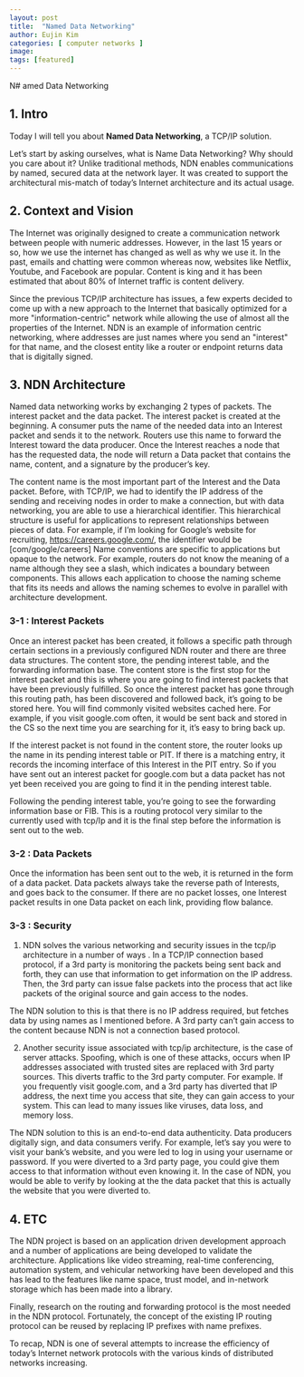 ```yaml
---
layout: post
title:  "Named Data Networking"
author: Eujin Kim
categories: [ computer networks ]
image: 
tags: [featured]
---
```


N# amed Data Networking

## 1. Intro

Today I will tell you about **Named Data Networking**, a TCP/IP solution.

Let’s start by asking ourselves, what is Name Data Networking? Why should you care about it? Unlike traditional methods, NDN enables communications by named, secured data at the network layer. It was created to support the architectural mis-match of today’s Internet architecture and its actual usage.

## 2. Context and Vision

The Internet was originally designed to create a communication network between people with numeric addresses. However, in the last 15 years or so, how we use the internet has changed as well as why we use it. In the past, emails and chatting were common whereas now, websites like Netflix, Youtube, and Facebook are popular. Content is king and it has been estimated that about 80% of Internet traffic is content delivery.

Since the previous TCP/IP architecture has issues, a few experts decided to come up with a new approach to the Internet that basically optimized for a more "information-centric" network while allowing the use of almost all the properties of the Internet. NDN is an example of information centric networking, where addresses are just names where you send an "interest" for that name, and the closest entity like a router or endpoint returns data that is digitally signed.

## 3. NDN Architecture
Named data networking works by exchanging 2 types of packets. The interest packet and the data packet. The interest packet is created at the beginning. A consumer puts the name of the needed data into an Interest packet and sends it to the network. Routers use this name to forward the Interest toward the data producer. Once the Interest reaches a node that has the requested data, the node will return a Data packet that contains the name, content, and a signature by the producer’s key.

The content name is the most important part of the Interest and the Data packet. Before, with TCP/IP, we had to identify the IP address of the sending and receiving nodes in order to make a connection, but with data networking, you are able to use a hierarchical identifier. This hierarchical structure is useful for applications to represent relationships between pieces of data. For example, if I’m looking for Google’s website for recruiting, https://careers.google.com/, the identifier would be [com/google/careers] Name conventions are specific to applications but opaque to the network. For example, routers do not know the meaning of a name although they see a slash, which indicates a boundary between components. This allows each application to choose the naming scheme that fits its needs and allows the naming schemes to evolve in parallel with architecture development.

### 3-1 : Interest Packets  
Once an interest packet has been created, it follows a specific path through certain sections in a previously configured NDN router and there are three data structures. The content store, the pending interest table, and the forwarding information base. The content store is the first stop for the interest packet and this is where you are going to find interest packets that have been previously fulfilled. So once the interest packet has gone through this routing path, has been discovered and followed back, it’s going to be stored here. You will find commonly visited websites cached here. For example, if you visit google.com often, it would be sent back and stored in the CS so the next time you are searching for it, it’s easy to bring back up.

If the interest packet is not found in the content store, the router looks up the name in its pending interest table or PIT. If there is a matching entry, it records the incoming interface of this Interest in the PIT entry. So if you have sent out an interest packet for google.com but a data packet has not yet been received you are going to find it in the pending interest table.

Following the pending interest table, you’re going to see the forwarding information base or FIB. This is a routing protocol very similar to the currently used with tcp/Ip and it is the final step before the information is sent out to the web.

### 3-2 : Data Packets  
Once the information has been sent out to the web, it is returned in the form of a data packet. Data packets always take the reverse path of Interests, and goes back to the consumer. If there are no packet losses, one Interest packet results in one Data packet on each link, providing flow balance.

### 3-3 : Security  
1)  NDN solves the various networking and security issues in the tcp/ip architecture in a number of ways . In a TCP/IP connection based protocol, if a 3rd party is monitoring the packets being sent back and forth, they can use that information to get information on the IP address. Then, the 3rd party can issue false packets into the process that act like packets of the original source and gain access to the nodes.

The NDN solution to this is that there is no IP address required, but fetches data by using names as I mentioned before. A 3rd party can’t gain access to the content because NDN is not a connection based protocol.

2)  Another security issue associated with tcp/ip architecture, is the case of server attacks. Spoofing, which is one of these attacks, occurs when IP addresses associated with trusted sites are replaced with 3rd party sources. This diverts traffic to the 3rd party computer. For example. If you frequently visit google.com, and a 3rd party has diverted that IP address, the next time you access that site, they can gain access to your system. This can lead to many issues like viruses, data loss, and memory loss.

The NDN solution to this is an end-to-end data authenticity. Data producers digitally sign, and data consumers verify. For example, let’s say you were to visit your bank’s website, and you were led to log in using your username or password. If you were diverted to a 3rd party page, you could give them access to that information without even knowing it. In the case of NDN, you would be able to verify by looking at the the data packet that this is actually the website that you were diverted to.

## 4. ETC  
The NDN project is based on an application driven development approach and a number of applications are being developed to validate the architecture. Applications like video streaming, real-time conferencing, automation system, and vehicular networking have been developed and this has lead to the features like name space, trust model, and in-network storage which has been made into a library.

Finally, research on the routing and forwarding protocol is the most needed in the NDN protocol. Fortunately, the concept of the existing IP routing protocol can be reused by replacing IP prefixes with name prefixes.

To recap, NDN is one of several attempts to increase the efficiency of today’s Internet network protocols with the various kinds of distributed networks increasing. 
